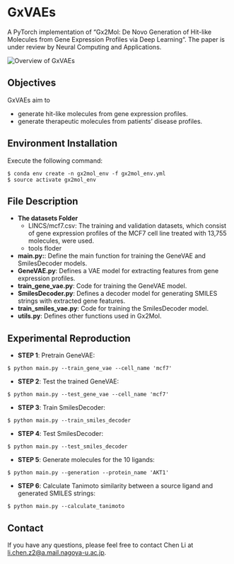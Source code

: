 # GxVAEs
A PyTorch implementation of “Gx2Mol: De Novo Generation of Hit-like Molecules from Gene Expression Profiles via Deep Learning“.
The paper is under review by Neural Computing and Applications. 

![Overview of GxVAEs](https://github.com/naruto7283/GxVAEs/blob/main/overview.png)

## Objectives 
GxVAEs aim to
- generate hit-like molecules from gene expression profiles.
- generate therapeutic molecules from patients’ disease profiles.

## Environment Installation
Execute the following command:
```
$ conda env create -n gx2mol_env -f gx2mol_env.yml
$ source activate gx2mol_env 
```

## File Description

- **The datasets Folder**
    - LINCS/mcf7.csv: The training and validation datasets, which consist of gene expression profiles of the MCF7 cell line treated with 13,755 molecules, were used.
    - tools floder
- **main.py:**: Define the main function for training the GeneVAE and SmilesDecoder models.
- **GeneVAE.py**: Defines a VAE model for extracting features from gene expression profiles.
- **train_gene_vae.py**: Code for training the GeneVAE model.
- **SmilesDecoder.py**: Defines a decoder model for generating SMILES strings with extracted gene features.
- **train_smiles_vae.py**: Code for training the SmilesDecoder model.
- **utils.py**: Defines other functions used in Gx2Mol.

## Experimental Reproduction

  - **STEP 1**: Pretrain GeneVAE:
  ``` 
  $ python main.py --train_gene_vae --cell_name 'mcf7'
  ```
  - **STEP 2**: Test the trained GeneVAE:
  ```
  $ python main.py --test_gene_vae --cell_name 'mcf7'
  ```
  - **STEP 3**: Train SmilesDecoder: 
  ```  
  $ python main.py --train_smiles_decoder 
  ```
  - **STEP 4**: Test SmilesDecoder: 
  ```
  $ python main.py --test_smiles_decoder
  ```
  - **STEP 5**: Generate molecules for the 10 ligands: 
  ```
  $ python main.py --generation --protein_name 'AKT1'
  ```	
  - **STEP 6**: Calculate Tanimoto similarity between a source ligand and generated SMILES strings: 
  ```
  $ python main.py --calculate_tanimoto 
  ```

## Contact
If you have any questions, please feel free to contact Chen Li at li.chen.z2@a.mail.nagoya-u.ac.jp.
